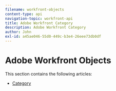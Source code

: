 ```yaml
---
filename: workfront-objects
content-type: api
navigation-topic: workfront-api
title: Adobe Workfront Category
description: Adobe Workfront Category
author: John
exl-id: a45ae046-55d0-449c-b3e4-26eee73db0df
---
```


# Adobe Workfront Objects

This section contains the following articles:

* [Category](../../wf-api/wf-objects/category.md)
